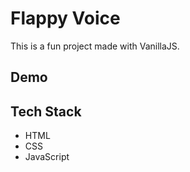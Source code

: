 # Flappy Voice
This is a fun project made with VanillaJS.

## Demo
<!-- ![BreakOut](./breakout.gif) -->

## Tech Stack
 - HTML
 - CSS
 - JavaScript